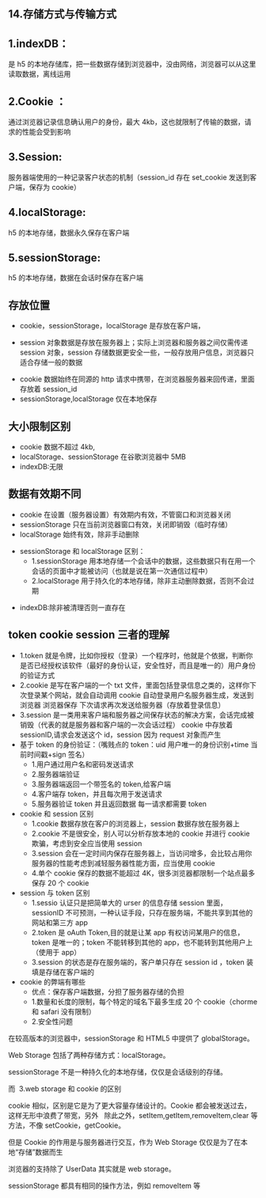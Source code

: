 ## 14.存储方式与传输方式

## 1.indexDB：

是 h5 的本地存储库，把一些数据存储到浏览器中，没由网络，浏览器可以从这里读取数据，离线运用

## 2.Cookie ：

通过浏览器记录信息确认用户的身份，最大 4kb，这也就限制了传输的数据，请求的性能会受到影响

## 3.Session:

服务器端使用的一种记录客户状态的机制（session_id 存在 set_cookie 发送到客户端，保存为 cookie）

## 4.localStorage:

h5 的本地存储，数据永久保存在客户端

## 5.sessionStorage:

h5 的本地存储，数据在会话时保存在客户端

## 存放位置

- cookie，sessionStorage，localStorage 是存放在客户端，

* session 对象数据是存放在服务器上；实际上浏览器和服务器之间仅需传递 session 对象，session 存储数据更安全一些，一般存放用户信息，浏览器只适合存储一般的数据

- cookie 数据始终在同源的 http 请求中携带，在浏览器服务器来回传递，里面存放着 session_id
- sessionStorage,localStorage 仅在本地保存

## 大小限制区别

- cookie 数据不超过 4kb,
- localStorage、sessionStorage 在谷歌浏览器中 5MB
- indexDB:无限

## 数据有效期不同

- cookie 在设置（服务器设置）有效期内有效，不管窗口和浏览器关闭
- sessionStorage 只在当前浏览器窗口有效，关闭即销毁（临时存储）
- localStorage 始终有效，除非手动删除

* sessionStorage 和 localStorage 区别：
  - 1.sessionStorage 用本地存储一个会话中的数据，这些数据只有在用一个会话的页面中才能被访问（也就是说在第一次通信过程中）
  - 2.localStorage 用于持久化的本地存储，除非主动删除数据，否则不会过期

- indexDB:除非被清理否则一直存在

## token cookie session 三者的理解

- 1.token 就是令牌，比如你授权（登录）一个程序时，他就是个依据，判断你是否已经授权该软件（最好的身份认证，安全性好，而且是唯一的）用户身份的验证方式
- 2.cookie 是写在客户端的一个 txt 文件，里面包括登录信息之类的，这样你下次登录某个网站，就会自动调用 cookie 自动登录用户名服务器生成，发送到浏览器 浏览器保存 下次请求再次发送给服务器（存放着登录信息）
- 3.session 是一类用来客户端和服务器之间保存状态的解决方案，会话完成被销毁（代表的就是服务器和客户端的一次会话过程）
  cookie 中存放着 sessionID,请求会发送这个 id，session 因为 request 对象而产生
- 基于 token 的身份验证：（嘴贱点的 token：uid 用户唯一的身份识别+time 当前时间戳+sign 签名）
  - 1.用户通过用户名和密码发送请求
  - 2.服务器端验证
  - 3.服务器端返回一个带签名的 token,给客户端
  - 4.客户端存 token，并且每次用于发送请求
  - 5.服务器验证 token 并且返回数据 每一请求都需要 token
- cookie 和 session 区别
  - 1.cookie 数据存放在客户的浏览器上，session 数据存放在服务器上
  - 2.cookie 不是很安全，别人可以分析存放本地的 cookie 并进行 cookie 欺骗，考虑到安全应当使用 session
  - 3.session 会在一定时间内保存在服务器上，当访问增多，会比较占用你服务器的性能考虑到减轻服务器性能方面，应当使用 cookie
  - 4.单个 cookie 保存的数据不能超过 4K，很多浏览器都限制一个站点最多保存 20 个 cookie
- session 与 token 区别
  - 1.sessio 认证只是把简单大的 urser 的信息存储 session 里面，sessionID 不可预测，一种认证手段，只存在服务端，不能共享到其他的网站和第三方 app
  - 2.token 是 oAuth Token,目的就是让某 app 有权访问某用户的信息，token 是唯一的；token 不能转移到其他的 app，也不能转到其他用户上（使用于 app）
  - 3.session 的状态是存在服务端的，客户单只存在 session id ，token 装填是存储在客户端的
- cookie 的弊端有哪些
  - 优点：保存客户端数据，分担了服务器存储的负担
  - 1.数量和长度的限制，每个特定的域名下最多生成 20 个 cookie（chorme 和 safari 没有限制）
  - 2.安全性问题

在较高版本的浏览器中，sessionStorage 和 HTML5 中提供了 globalStorage。

Web Storage 包括了两种存储方式：localStorage。

sessionStorage 不是一种持久化的本地存储，仅仅是会话级别的存储。

而  3.web storage 和 cookie 的区别

cookie 相似，区别是它是为了更大容量存储设计的。Cookie 都会被发送过去，这样无形中浪费了带宽，另外   除此之外，setItem,getItem,removeItem,clear 等方法，不像 setCookie，getCookie。

但是 Cookie 的作用是与服务器进行交互，作为 Web Storage 仅仅是为了在本地“存储”数据而生

浏览器的支持除了 UserData 其实就是 web storage。

sessionStorage 都具有相同的操作方法，例如 removeItem 等
